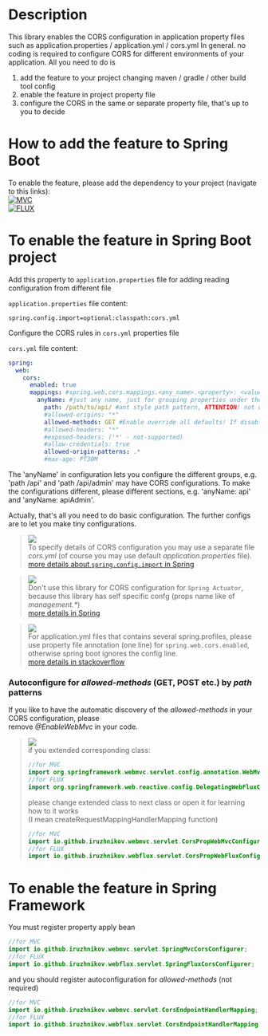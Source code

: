 # Description

This library enables the CORS configuration in application property 
files such as application.properties / application.yml / cors.yml
In general. no coding is required to configure CORS for different 
environments of your application. All you need to do is 
1. add the feature to your project changing maven / gradle / other build tool config 
2. enable the feature in project property file
3. configure the CORS in the same or separate property file, that's up to you to decide
   
# How to add the feature to Spring Boot
To enable the feature, please add the dependency to your project (navigate to this links):  
[![MVC](https://img.shields.io/maven-central/v/io.github.iruzhnikov/spring-webmvc-cors-properties-autoconfigure.svg?label=Maven%20Central:%20Spring%20MVC.&style=flat-square)](https://search.maven.org/search?q=g:%22io.github.iruzhnikov%22%20AND%20a:%22spring-webmvc-cors-properties-autoconfigure%22)  
[![FLUX](https://img.shields.io/maven-central/v/io.github.iruzhnikov/spring-webflux-cors-properties-autoconfigure.svg?label=Maven%20Central:%20Spring%20FLUX&style=flat-square)](https://search.maven.org/search?q=g:%22io.github.iruzhnikov%22%20AND%20a:%22spring-webflux-cors-properties-autoconfigure%22)

# To enable the feature in Spring Boot project

Add this property to `application.properties` file for adding reading configuration from different file 

`application.properties` file content:
```properties
spring.config.import=optional:classpath:cors.yml
```

Configure the CORS rules in `cors.yml` properties file

`cors.yml` file content:
```yml
spring:
  web:
    cors:
      enabled: true
      mappings: #spring.web.cors.mappings.<any_name>.<property>: <value>
        anyName: #just any name, just for grouping properties under the same path pattern (not used in internal logic)
          path: /path/to/api/ #ant style path pattern, ATTENTION! not ordered, /** pattern override all other pattern
          #allowed-origins: "*"
          allowed-methods: GET #Enable override all defaults! If disabled: a lot more from all the controller methods included from the path pattern matches
          #allowed-headers: "*"
          #exposed-headers: ('*' - not-supported)
          #allow-credentials: true
          allowed-origin-patterns: .*
          #max-age: PT30M
```
The 'anyName' in configuration lets you configure the different groups, e.g. 'path /api' and 'path /api/admin' may
have CORS configurations. To make the configurations different, please different sections, e.g. 'anyName: api' and
'anyName: apiAdmin'.

Actually, that's all you need to do basic configuration. The further configs are to let you make tiny
configurations.

> ![](https://img.shields.io/static/v1?label=&message=NOTE&style=flat-square&color=blue)  
> To specify details of CORS configuration you may use a separate file _cors.yml_ (of course you may use default
> _application.properties_ file).  
> [more details about `spring.config.import` in Spring](https://docs.spring.io/spring-cloud-config/docs/current/reference/html/#config-data-import)

> ![](https://img.shields.io/static/v1?label=&message=WARNING&style=flat-square&color=orange)  
> Don't use this library for CORS configuration for `Spring Actuator`,
> because this library has self specific confg (props name like of _management.*_)  
> [more details in Spring](https://docs.spring.io/spring-boot/docs/current/reference/html/actuator.html#actuator.endpoints.cors)

> ![](https://img.shields.io/static/v1?label=&message=WARNING&style=flat-square&color=orange)  
> For application.yml files that contains several spring.profiles, please use property file annotation (one line) 
> for `spring.web.cors.enabled`, otherwise spring boot ignores the config line.  
> [more details in stackoverflow](https://stackoverflow.com/a/35400025)

### Autoconfigure for _allowed-methods_ (GET, POST etc.) by _path_ patterns

If you like to have the automatic discovery of the _allowed-methods_ in your CORS configuration, please  
remove _@EnableWebMvc_  in your code.

> ![](https://img.shields.io/static/v1?label=&message=ATTENTION&style=flat-square&color=red)  
> if you extended corresponding class:
> ```java
> //for MVC
> import org.springframework.webmvc.servlet.config.annotation.WebMvcConfigurationSupport;
> //for FLUX
> import org.springframework.web.reactive.config.DelegatingWebFluxConfiguration;
> ``` 
> 
> please change extended class to next class or open it for learning how to it works  
> (I mean createRequestMappingHandlerMapping
> function)
> 
> ```java
> //for MVC
> import io.github.iruzhnikov.webmvc.servlet.CorsPropWebMvcConfigurationSupport;
> //for FLUX
> import io.github.iruzhnikov.webflux.servlet.CorsPropWebFluxConfigurationSupport;
> ``` 

# To enable the feature in Spring Framework

You must register property apply bean

```java
//for MVC
import io.github.iruzhnikov.webmvc.servlet.SpringMvcCorsConfigurer;
//for FLUX
import io.github.iruzhnikov.webflux.servlet.SpringFluxCorsConfigurer;
```

and you should register autoconfiguration for _allowed-methods_ (not required)

```java
//for MVC
import io.github.iruzhnikov.webmvc.servlet.CorsEndpointHandlerMapping;
//for FLUX
import io.github.iruzhnikov.webflux.servlet.CorsEndpointHandlerMapping;
```
